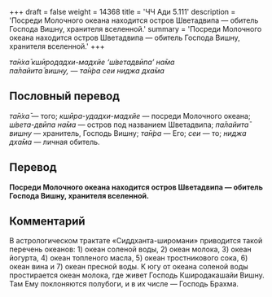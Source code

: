 +++
draft = false
weight = 14368
title = 'ЧЧ Ади 5.111'
description = 'Посреди Молочного океана находится остров Шветадвипа — обитель Господа Вишну, хранителя вселенной.'
summary = 'Посреди Молочного океана находится остров Шветадвипа — обитель Господа Вишну, хранителя вселенной.'
+++

_та̄н̇ха̄ кшӣродадхи-мадхйе ‘ш́ветадвӣпа’ на̄ма  
па̄лайита̄ вишн̣у, — та̄н̇ра сеи ниджа дха̄ма_

## Пословный перевод

_та̄н̇ха̄_ — того; _кшӣра_\-_удадхи_\-_мадхйе_ — посреди Молочного океана; _ш́вета_\-_двӣпа_ _на̄ма_ — остров под названием Шветадвипа; _па̄лайита̄_ _вишн̣у_ — хранитель, Господь Вишну; _та̄н̇ра_ — Его; _сеи_ — то; _ниджа_ _дха̄ма_ — личная обитель.

## Перевод

**Посреди Молочного океана находится остров Шветадвипа — обитель Господа Вишну, хранителя вселенной.**

## Комментарий

В астрологическом трактате «Сиддханта-широмани» приводится такой перечень океанов: 1) океан соленой воды, 2) океан молока, 3) океан йогурта, 4) океан топленого масла, 5) океан тростникового сока, 6) океан вина и 7) океан пресной воды. К югу от океана соленой воды простирается океан молока, где живет Господь Кширодакашайи Вишну. Там Ему поклоняются полубоги, и в их числе — Господь Брахма.
